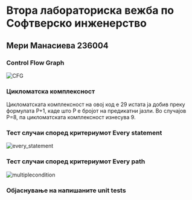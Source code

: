 # Втора лабораториска вежба по Софтверско инженерство
## Мери Манасиева 236004
### Control Flow Graph
![CFG](https://github.com/user-attachments/assets/8c12f88f-6f68-4c93-b8a6-8cf30c945cfe)

### Цикломатска комплексност
Цикломатската комплексност на овој код е 29 истата ја добив преку формулата P+1, каде што P е бројот на предикатни јазли. Во случајoв P=8, па цикломатската комплексност изнесува 9.

### Тест случаи според критериумот Every statement
![every_statement](https://github.com/user-attachments/assets/a5c7f5ba-bfeb-4dab-be3b-b1829e86d9c9)

### Тест случаи според критериумот Every path
![multiplecondition](https://github.com/user-attachments/assets/3904536a-19fb-4d10-9d45-275c80c7ff85)

### Објаснување на напишаните unit tests


